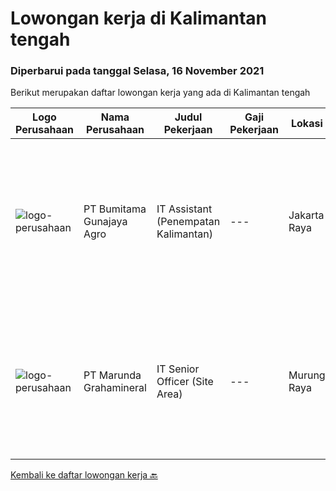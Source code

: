 
  # Lowongan kerja di Kalimantan tengah

  ### Diperbarui pada tanggal Selasa, 16 November 2021

  Berikut merupakan daftar lowongan kerja yang ada di Kalimantan tengah

  |Logo Perusahaan | Nama Perusahaan | Judul Pekerjaan | Gaji Pekerjaan | Lokasi | Deskripsi | Tanggal diunggah | Pranala |
  | -------------- | --------------- | --------------- | --------- | --------- | -------------- | ------- | ----------- |
  |![logo-perusahaan](https://image-service-cdn.seek.com.au/e2722a7d60cff64e9e9506c1f420ace83cf07984/ee4dce1061f3f616224767ad58cb2fc751b8d2dc)|PT Bumitama Gunajaya Agro|IT Assistant (Penempatan Kalimantan)|---|Jakarta Raya|Membantu dan bertanggung jawab kepada Regional Head dan IT Group Dept terkait dengan pemanfaatan sistem teknologi informasi terutama di area kebun....|Selasa, 09 November 2021|https://www.jobstreet.co.id/id/job/it-assistant-penempatan-kalimantan-3683968?token=0~ac1c281c-9636-498b-b7f1-c69604000e03&sectionRank=1&jobId=jobstreet-id-job-3683968|
|![logo-perusahaan](https://image-service-cdn.seek.com.au/a56ce2dca9345c94adf13690cac44c5d6164027e/ee4dce1061f3f616224767ad58cb2fc751b8d2dc)|PT Marunda Grahamineral|IT Senior Officer (Site Area)|---|Murung Raya|Responsibilities: Provide technical assistance with computer hardware and software. Coordinate, monitor and analyze the use of company’s network,...|Selasa, 02 November 2021|https://www.jobstreet.co.id/id/job/it-senior-officer-site-area-3676009?token=0~ac1c281c-9636-498b-b7f1-c69604000e03&sectionRank=2&jobId=jobstreet-id-job-3676009|


  [Kembali ke daftar lowongan kerja 🔙](../README.md#daftar-lowongan-kerja)
  